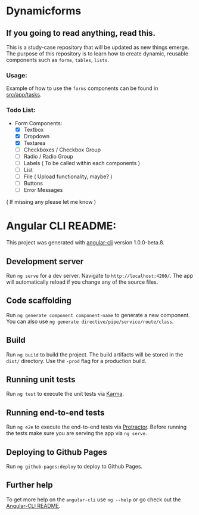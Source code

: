 # Dynamicforms
## If you going to read anything, read this.

This is a study-case repository that will be updated as new things emerge. 
The purpose of this repository is to learn how to create dynamic, reusable components such as `forms`, `tables`, `lists`.

### Usage:

Example of how to use the `forms` components can be found in [src/app/tasks](https://github.com/baruchvlz/ng2-dynamic-forms/tree/master/src/app/tasks).

### Todo List:
- Form Components:
  - [x] Textbox 
  - [x] Dropdown
  - [x] Textarea
  - [ ] Checkboxes / Checkbox Group
  - [ ] Radio / Radio Group
  - [ ] Labels ( To be called within each components )
  - [ ] List
  - [ ] File ( Upload functionality, maybe? )
  - [ ] Buttons
  - [ ] Error Messages

( If missing any please let me know )


# Angular CLI README:
This project was generated with [angular-cli](https://github.com/angular/angular-cli) version 1.0.0-beta.8.

## Development server
Run `ng serve` for a dev server. Navigate to `http://localhost:4200/`. The app will automatically reload if you change any of the source files.

## Code scaffolding

Run `ng generate component component-name` to generate a new component. You can also use `ng generate directive/pipe/service/route/class`.

## Build

Run `ng build` to build the project. The build artifacts will be stored in the `dist/` directory. Use the `-prod` flag for a production build.

## Running unit tests

Run `ng test` to execute the unit tests via [Karma](https://karma-runner.github.io).

## Running end-to-end tests

Run `ng e2e` to execute the end-to-end tests via [Protractor](http://www.protractortest.org/). 
Before running the tests make sure you are serving the app via `ng serve`.

## Deploying to Github Pages

Run `ng github-pages:deploy` to deploy to Github Pages.

## Further help

To get more help on the `angular-cli` use `ng --help` or go check out the [Angular-CLI README](https://github.com/angular/angular-cli/blob/master/README.md).

